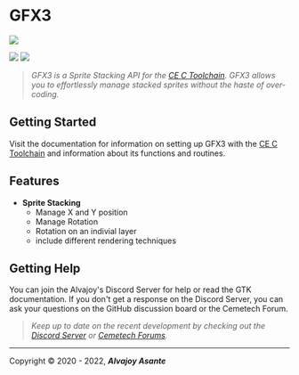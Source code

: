 # GFX3
![](https://i.imgur.com/e3tJoFV.png)

![](https://img.shields.io/github/release/Overload02/GFX3) ![](https://img.shields.io/github/issues/Overload02/GFX3)

> *GFX3 is a Sprite Stacking API for the [CE C Toolchain](https://github.com/CE-Programming/toolchain). GFX3 allows you to effortlessly manage stacked sprites without the haste of over-coding.*

## Getting Started
Visit the documentation for information on setting up GFX3 with the [CE C Toolchain](https://github.com/CE-Programming/toolchain) and information about its functions and routines.

## Features
- **Sprite Stacking**
  - Manage X and Y position
  - Manage Rotation
  - Rotation on an indivial layer
  - include different rendering techniques

## Getting Help
You can join the Alvajoy's Discord Server for help or read the GTK documentation. If you don't get a response on the Discord Server, you can ask your questions on the GitHub discussion board or the Cemetech Forum.


> *Keep up to date on the recent development by checking out the [Discord Server](https://discord.gg/xyUZgnD4UJ "New Discord Server") or [Cemetech Forums](https://www.cemetech.net/ "Cemetech Forums").*

---
 Copyright &copy; 2020 - 2022, ***Alvajoy Asante***
